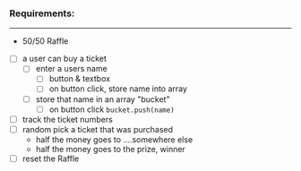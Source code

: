 ### Requirements: 
---
- 50/50 Raffle 

- [ ] a user can buy a ticket
    - [ ] enter a users name
        - [ ] button & textbox
        - [ ] on button click, store name into array
    - [ ] store that name in an array "bucket"
        - [ ] on button click `bucket.push(name)`
- [ ] track the ticket numbers
- [ ] random pick a ticket that was purchased 
    - half the money goes to ....somewhere else
    - half the money goes to the prize, winner
- [ ] reset the Raffle